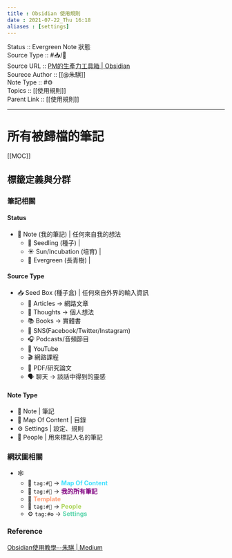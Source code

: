 ```yaml
---
title : Obsidian 使用規則
date : 2021-07-22_Thu 16:18
aliases : [settings]
---
```

Status :: Evergreen Note 狀態<br>
Source Type :: #📥/📄 <br>
Source URL :: [PM的生產力工具箱 | Obsidian](https://medium.com/pm%E7%9A%84%E7%94%9F%E7%94%A2%E5%8A%9B%E5%B7%A5%E5%85%B7%E7%AE%B1/tagged/obsidian)<br>
Sourece Author :: [[@朱騏]]<br>
Note Type :: #⚙️ <br>
Topics :: [[使用規則]]<br>
Parent Link :: [[使用規則]]<br>

---
# 所有被歸檔的筆記
[[MOC]]

## 標籤定義與分群
### 筆記相關
#### Status
- 📝 Note (我的筆記) | 任何來自我的想法
	- 🌱 Seedling (種子) |
	- ☀️ Sun/Incubation (培育) |
	- 🌲 Evergreen (長青樹) |

#### Source Type
- 📥 Seed Box (種子盒) | 任何來自外界的輸入資訊
	- 📄 Articles -> 網路文章
	- 💭 Thoughts -> 個人想法
	- 📚️ Books -> 實體書
	- 📮 SNS(Facebook/Twitter/Instagram)
	- 🎧️ Podcasts/音頻節目
	- 📼 YouTube
	- 🎬 網路課程
	- 📜️ PDF/研究論文
	- 🗣 聊天 -> 談話中得到的靈感

#### Note Type
- 📝 Note | 筆記
- 📘 Map Of Content | 目錄
- ⚙️ Settings | 設定、規則
- 👨 People | 用來標記人名的筆記

### 網狀圖相關
- 🕸️
	- 📘 `tag:#📘` -> <strong style="color: rgb(64,224,255)">Map Of Content</strong>
	- 📝 `tag:#📝` -> <strong style="color: rgb(128,0,128)">我的所有筆記</strong>
	- 🔲 <strong style="color: rgb(255,160,122)">Template</strong>
	- 👨 `tag:#👨` -> <strong style="color: rgb(173,214,92)">People</strong>
	- ⚙️ `tag:#⚙️` -> <strong style="color: rgb(92,214,173)">Settings</strong>

### Reference
[Obsidian使用教學--朱騏 | Medium](https://medium.com/pm%E7%9A%84%E7%94%9F%E7%94%A2%E5%8A%9B%E5%B7%A5%E5%85%B7%E7%AE%B1/tagged/obsidian)